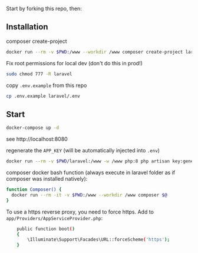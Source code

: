 Start by forking this repo, then:

## Installation

composer create-project
```bash
docker run --rm -v $PWD:/www --workdir /www composer create-project laravel/laravel laravel
```

Fix root permissions for local dev (don't do this in prod!)

```bash
sudo chmod 777 -R laravel
```

copy `.env.example` from this repo
```bash
cp .env.example laravel/.env
```

## Start

```bash
docker-compose up -d
```

see http://localhost:8080


regenerate the `APP_KEY` (will be automatically injected into `.env`)

```bash
docker run --rm -v $PWD/laravel:/www -w /www php:8 php artisan key:generate
```

composer docker bash function (always execute in laravel folder as if composer was installed natively):
```bash
function Composer() {
  docker run --rm -it -v $PWD:/www --workdir /www composer $@
}
```

To use a https reverse proxy, you need to force https.
Add to `app/Providers/AppServiceProvider.php`:
```bash
    public function boot()
    {
        \Illuminate\Support\Facades\URL::forceScheme('https');
    }
```
